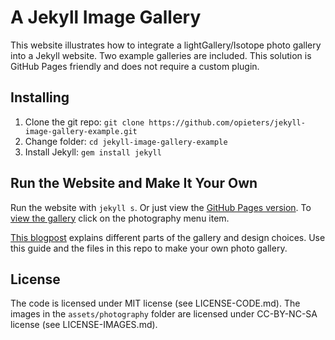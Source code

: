 # A Jekyll Image Gallery

This website illustrates how to integrate a lightGallery/Isotope photo gallery into a Jekyll website. Two example galleries are included. This solution is GitHub Pages friendly and does not require a custom plugin.

## Installing

1. Clone the git repo: `git clone https://github.com/opieters/jekyll-image-gallery-example.git`
2. Change folder: `cd jekyll-image-gallery-example`
3. Install Jekyll: `gem install jekyll`

## Run the Website and Make It Your Own

Run the website with `jekyll s`. Or just view the [GitHub Pages version](https://opieters.github.io/jekyll-image-gallery-example/). To [view the gallery](https://opieters.github.io/jekyll-image-gallery-example/photography/) click on the photography menu item.

[This blogpost](http://www.olivierpieters.be/blog/2016/02/26/creating-a-jekyll-image-gallery.html) explains different parts of the gallery and design choices. Use this guide and the files in this repo to make your own photo gallery.

## License

The code is licensed under MIT license (see LICENSE-CODE.md). The images in the `assets/photography` folder are licensed under CC-BY-NC-SA license (see LICENSE-IMAGES.md).
